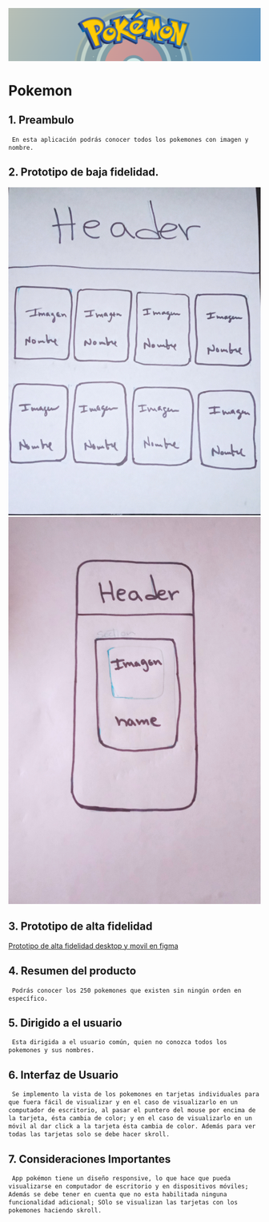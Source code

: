 ![](https://raw.githubusercontent.com/ErikaDUARTEm/DEV001-data-lovers/main/src/img/HeaderReadme.png)
# Pokemon
## 1. Preambulo 
     En esta aplicación podrás conocer todos los pokemones con imagen y nombre.
## 2. Prototipo de baja fidelidad.
![versión Desktop](https://raw.githubusercontent.com/ErikaDUARTEm/DEV001-data-lovers/main/src/img/prototipoDesktop.jpg)
![versión móvil](https://raw.githubusercontent.com/ErikaDUARTEm/DEV001-data-lovers/main/src/img/prototipoMovil.jpg)
## 3. Prototipo de alta fidelidad
[Prototipo de alta fidelidad desktop y movil en figma](https://www.figma.com/file/cpOcPiDeLYTKjY4ARE5Sj9/pok%C3%A9mon?node-id=0%3A1 "Prototipo figma")
## 4. Resumen del producto
     Podrás conocer los 250 pokemones que existen sin ningún orden en específico. 
## 5. Dirigido a el usuario
     Esta dirigida a el usuario común, quien no conozca todos los pokemones y sus nombres.
## 6. Interfaz de Usuario
     Se implemento la vista de los pokemones en tarjetas individuales para que fuera fácil de visualizar y en el caso de visualizarlo en un computador de escritorio, al pasar el puntero del mouse por encima de la tarjeta, ésta cambia de color; y en el caso de visualizarlo en un móvil al dar click a la tarjeta ésta cambia de color. Además para ver todas las tarjetas solo se debe hacer skroll.
## 7. Consideraciones Importantes
     App pokémon tiene un diseño responsive, lo que hace que pueda visualizarse en computador de escritorio y en dispositivos móviles; Además se debe tener en cuenta que no esta habilitada ninguna funcionalidad adicional; SOlo se visualizan las tarjetas con los pokemones haciendo skroll.